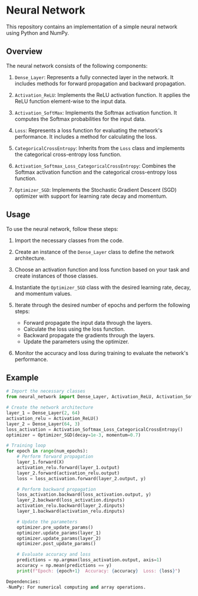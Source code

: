 # Neural Network

This repository contains an implementation of a simple neural network using Python and NumPy.

## Overview

The neural network consists of the following components:

1. `Dense_Layer`: Represents a fully connected layer in the network. It includes methods for forward propagation and backward propagation.

2. `Activation_ReLU`: Implements the ReLU activation function. It applies the ReLU function element-wise to the input data.

3. `Activation_SoftMax`: Implements the Softmax activation function. It computes the Softmax probabilities for the input data.

4. `Loss`: Represents a loss function for evaluating the network's performance. It includes a method for calculating the loss.

5. `CategoricalCrossEntropy`: Inherits from the `Loss` class and implements the categorical cross-entropy loss function.

6. `Activation_Softmax_Loss_CategoricalCrossEntropy`: Combines the Softmax activation function and the categorical cross-entropy loss function.

7. `Optimizer_SGD`: Implements the Stochastic Gradient Descent (SGD) optimizer with support for learning rate decay and momentum.

## Usage

To use the neural network, follow these steps:

1. Import the necessary classes from the code.

2. Create an instance of the `Dense_Layer` class to define the network architecture.

3. Choose an activation function and loss function based on your task and create instances of those classes.

4. Instantiate the `Optimizer_SGD` class with the desired learning rate, decay, and momentum values.

5. Iterate through the desired number of epochs and perform the following steps:

   - Forward propagate the input data through the layers.
   - Calculate the loss using the loss function.
   - Backward propagate the gradients through the layers.
   - Update the parameters using the optimizer.

6. Monitor the accuracy and loss during training to evaluate the network's performance.

## Example

```python
# Import the necessary classes
from neural_network import Dense_Layer, Activation_ReLU, Activation_Softmax_Loss_CategoricalCrossEntropy, Optimizer_SGD

# Create the network architecture
layer_1 = Dense_Layer(2, 64)
activation_relu = Activation_ReLU()
layer_2 = Dense_Layer(64, 3)
loss_activation = Activation_Softmax_Loss_CategoricalCrossEntropy()
optimizer = Optimizer_SGD(decay=1e-3, momentum=0.7)

# Training loop
for epoch in range(num_epochs):
    # Perform forward propagation
    layer_1.forward(X)
    activation_relu.forward(layer_1.output)
    layer_2.forward(activation_relu.output)
    loss = loss_activation.forward(layer_2.output, y)

    # Perform backward propagation
    loss_activation.backward(loss_activation.output, y)
    layer_2.backward(loss_activation.dinputs)
    activation_relu.backward(layer_2.dinputs)
    layer_1.backward(activation_relu.dinputs)

    # Update the parameters
    optimizer.pre_update_params()
    optimizer.update_params(layer_1)
    optimizer.update_params(layer_2)
    optimizer.post_update_params()

    # Evaluate accuracy and loss
    predictions = np.argmax(loss_activation.output, axis=1)
    accuracy = np.mean(predictions == y)
    print(f"Epoch: {epoch+1}  Accuracy: {accuracy}  Loss: {loss}")

Dependencies:
-NumPy: For numerical computing and array operations.
```
